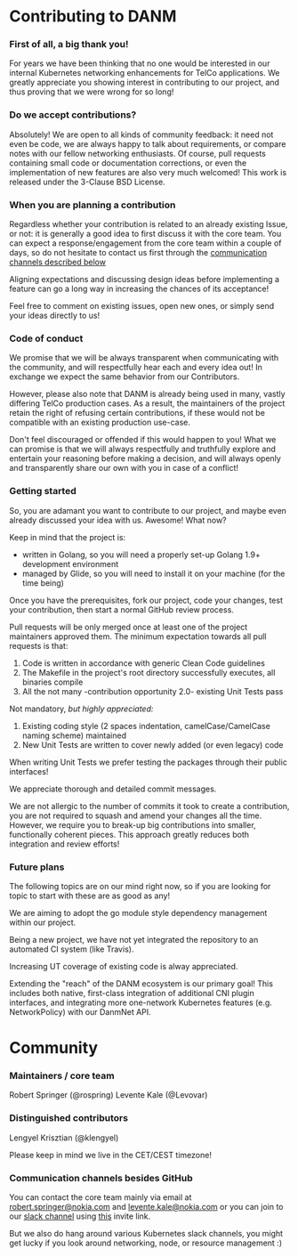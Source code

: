 
# Contributing to DANM

### First of all, a big thank you!

For years we have been thinking that no one would be interested in our internal Kubernetes networking enhancements for TelCo applications.
We greatly appreciate you showing interest in contributing to our project, and thus proving that we were wrong for so long!

### Do we accept contributions?

Absolutely!
We are open to all kinds of community feedback: it need not even be code, we are always happy to talk about requirements, or compare notes with our fellow networking enthusiasts.
Of course, pull requests containing small code or documentation corrections, or even the implementation of new features are also very much welcomed!
This work is released under the 3-Clause BSD License.

### When you are planning a contribution

Regardless whether your contribution is related to an already existing Issue, or not: it is generally a good idea to first discuss it with the core team.
You can expect a response/engagement from the core team within a couple of days, so do not hesitate to contact us first through the [communication channels described below](#communication-channels-besides-github)

Aligning expectations and discussing design ideas before implementing a feature can go a long way in increasing the chances of its acceptance!

Feel free to comment on existing issues, open new ones, or simply send your ideas directly to us!

### Code of conduct
We promise that we will be always transparent when communicating with the community, and will respectfully hear each and every idea out!
In exchange we expect the same behavior from our Contributors.

However, please also note that DANM is already being used in many, vastly differing TelCo production cases. 
As a result, the maintainers of the project retain the right of refusing certain contributions, if these would not be compatible with an existing production use-case.

Don't feel discouraged or offended if this would happen to you! 
What we can promise is that we will always respectfully and truthfully explore and entertain your reasoning before making a decision, and will always openly and transparently share our own with you in case of a conflict!

### Getting started
So, you are adamant you want to contribute to our project, and maybe even already discussed your idea with us. Awesome! What now?

Keep in mind that the project is:

 - written in Golang, so you will need a properly set-up Golang 1.9+  development environment
 - managed by Glide, so you will need to install it on your machine (for the time being)
 
Once you have the prerequisites, fork our project, code your changes, test your contribution, then start a normal GitHub review process.

Pull requests will be only merged once at least one of the project maintainers approved them.
The minimum expectation towards all pull requests is that:
1. Code is written in accordance with generic Clean Code guidelines
2. The Makefile in the project's root directory successfully executes, all binaries compile
3. All the not many -contribution opportunity 2.0- existing Unit Tests pass

Not mandatory, *but highly appreciated:*
1. Existing coding style (2 spaces indentation, camelCase/CamelCase naming scheme) maintained
2. New Unit Tests are written to cover newly added (or even legacy) code

When writing Unit Tests we prefer testing the packages through their public interfaces!

We appreciate thorough and detailed commit messages. 

We are not allergic to the number of commits it took to create a contribution, you are not required to squash and amend your changes all the time.
However, we require you to break-up big contributions into smaller, functionally coherent pieces. This approach greatly reduces both integration and review efforts!
### Future plans
The following topics are on our mind right now, so if you are looking for topic to start with these are as good as any!

We are aiming to adopt the go module style dependency management within our project.

Being a new project, we have not yet integrated the repository to an automated CI system (like Travis).
 
Increasing UT coverage of existing code is alway appreciated.

Extending the "reach" of the DANM ecosystem is our primary goal! 
This includes both native, first-class integration of additional CNI plugin interfaces, and integrating more one-network Kubernetes features (e.g. NetworkPolicy) with our DanmNet API. 

# Community
### Maintainers / core team
Robert Springer (@rospring)
Levente Kale (@Levovar)
### Distinguished contributors
Lengyel Krisztian (@klengyel)

Please keep in mind we live in the CET/CEST timezone!

### Communication channels besides GitHub
You can contact the core team mainly via email at robert.springer@nokia.com and levente.kale@nokia.com or you can join to our [slack channel](https://danmws.slack.com) using [this](https://join.slack.com/t/danmws/shared_invite/enQtNjc2MzA3MjU0NzEwLWVkZDQ3ZDA1ZTU2YTM2MjI3YzJmYWFhZjUzZjNmNTcwMTUwYmI0NDhhNzQzMzA3NWRkNmMzNTIxMTI0MDlmYjk) invite link.

But we also do hang around various Kubernetes slack channels, you might get lucky if you look around networking, node, or resource management :)
